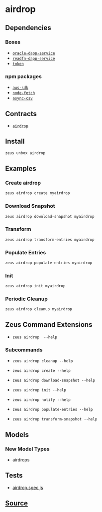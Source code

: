 
airdrop
====================







## Dependencies
### Boxes
* [`oracle-dapp-service`](oracle-dapp-service.md)
* [`readfn-dapp-service`](readfn-dapp-service.md)
* [`token`](token.md)
### npm packages
* [`aws-sdk`](http://npmjs.com/package/aws-sdk)
* [`node-fetch`](http://npmjs.com/package/node-fetch)
* [`async-csv`](http://npmjs.com/package/async-csv)

## Contracts
* [`airdrop`](https://github.com/liquidapps-io/zeus-sdk/tree/master/boxes/groups/economics/airdrop/contracts/eos/airdrop)
## Install
```bash
zeus unbox airdrop
```
## Examples
### Create airdrop
```bash
zeus airdrop create myairdrop
```
### Download Snapshot
```bash
zeus airdrop download-snapshot myairdrop
```
### Transform
```bash
zeus airdrop transform-entries myairdrop
```
### Populate Entries
```bash
zeus airdrop populate-entries myairdrop
```
### Init
```bash
zeus airdrop init myairdrop
```
### Periodic Cleanup
```bash
zeus airdrop cleanup myairdrop
```

## Zeus Command Extensions
* ```zeus airdrop  --help```
### Subcommands
* ```zeus airdrop cleanup --help```

* ```zeus airdrop create --help```

* ```zeus airdrop download-snapshot --help```

* ```zeus airdrop init --help```

* ```zeus airdrop notify --help```

* ```zeus airdrop populate-entries --help```

* ```zeus airdrop transform-snapshot --help```

## Models
### New Model Types
* airdrops


## Tests 
* [airdrop.spec.js](https://github.com/liquidapps-io/zeus-sdk/tree/master/boxes/groups/economics/airdrop/test/airdrop.spec.js)
## [Source](https://github.com/liquidapps-io/zeus-sdk/tree/master/boxes/groups/economics/airdrop)
